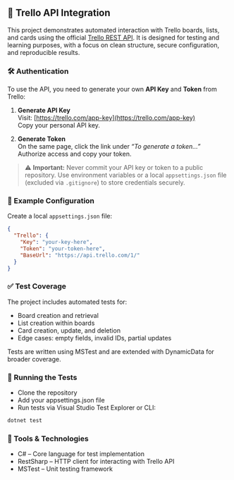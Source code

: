 ﻿## 🔗 Trello API Integration

This project demonstrates automated interaction with Trello boards, lists, and cards using the official [Trello REST API](https://developer.atlassian.com/cloud/trello/rest/). It is designed for testing and learning purposes, with a focus on clean structure, secure configuration, and reproducible results.

### 🛠️ Authentication

To use the API, you need to generate your own **API Key** and **Token** from Trello:

1. **Generate API Key**  
   Visit: [https://trello.com/app-key](https://trello.com/app-key)  
   Copy your personal API key.

2. **Generate Token**  
   On the same page, click the link under _“To generate a token…”_  
   Authorize access and copy your token.

> ⚠️ **Important:** Never commit your API key or token to a public repository. Use environment variables or a local `appsettings.json` file (excluded via `.gitignore`) to store credentials securely.

### 🔐 Example Configuration

Create a local `appsettings.json` file:

```json
{
  "Trello": {
    "Key": "your-key-here",
    "Token": "your-token-here",
    "BaseUrl": "https://api.trello.com/1/"
  }
}
```

### ✅ Test Coverage
The project includes automated tests for:

* Board creation and retrieval
* List creation within boards
* Card creation, update, and deletion
* Edge cases: empty fields, invalid IDs, partial updates

Tests are written using MSTest and are extended with DynamicData for broader coverage.

### 🚀 Running the Tests
* Clone the repository
* Add your appsettings.json file
* Run tests via Visual Studio Test Explorer or CLI:
```bash
dotnet test
``` 

### 🧰 Tools & Technologies
* C# – Core language for test implementation
* RestSharp – HTTP client for interacting with Trello API
* MSTest – Unit testing framework